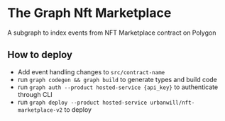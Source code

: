 # The Graph Nft Marketplace

A subgraph to index events from NFT Marketplace contract on Polygon

## How to deploy

- Add event handling changes to `src/contract-name`
- run `graph codegen && graph build` to generate types and build code
- run `graph auth --product hosted-service {api_key}` to authenticate through CLI
- run `graph deploy --product hosted-service urbanwill/nft-marketplace-v2` to deploy
